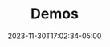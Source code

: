 ---
weight: 999
title: "Demos"
description: ""
icon: "article"
date: "2023-11-30T17:02:34-05:00"
lastmod: "2023-11-30T17:02:34-05:00"
draft: true
toc: true
---